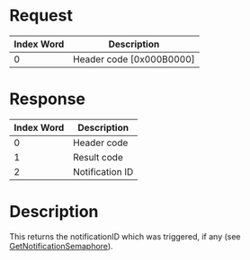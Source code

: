 # Request

| Index Word | Description                |
|------------|----------------------------|
| 0          | Header code \[0x000B0000\] |

# Response

| Index Word | Description     |
|------------|-----------------|
| 0          | Header code     |
| 1          | Result code     |
| 2          | Notification ID |

# Description

This returns the notificationID which was triggered, if any (see
[GetNotificationSemaphore](SRV:GetNotificationSemaphore "wikilink")).